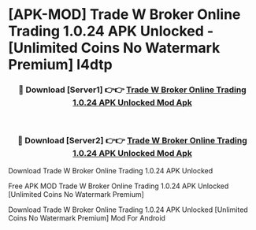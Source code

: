 # [APK-MOD] Trade W Broker  Online Trading 1.0.24 APK Unlocked - [Unlimited Coins No Watermark Premium] l4dtp



<div align="center">
<h3>🔴 Download [Server1] 👉👉 <a href="https://momento.my/?title=Trade_W_Broker__Online_Trading_1.0.24_APK_Unlocked">Trade W Broker  Online Trading 1.0.24 APK Unlocked Mod Apk</a></h3><br>

<h3>🔴 Download [Server2] 👉👉 <a href="https://momento.my/?title=Trade_W_Broker__Online_Trading_1.0.24_APK_Unlocked">Trade W Broker  Online Trading 1.0.24 APK Unlocked Mod Apk</a></h3>
</div>



Download Trade W Broker  Online Trading 1.0.24 APK Unlocked 

Free APK MOD Trade W Broker  Online Trading 1.0.24 APK Unlocked [Unlimited Coins No Watermark Premium]

Download Trade W Broker  Online Trading 1.0.24 APK Unlocked [Unlimited Coins No Watermark Premium] Mod For Android
